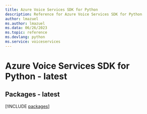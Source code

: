 ```yaml
---
title: Azure Voice Services SDK for Python
description: Reference for Azure Voice Services SDK for Python
author: lmazuel
ms.author: lmazuel
ms.data: 06/26/2023
ms.topic: reference
ms.devlang: python
ms.service: voiceservices
---
```

# Azure Voice Services SDK for Python - latest
## Packages - latest
[!INCLUDE [packages](voice-services-index.md)]
